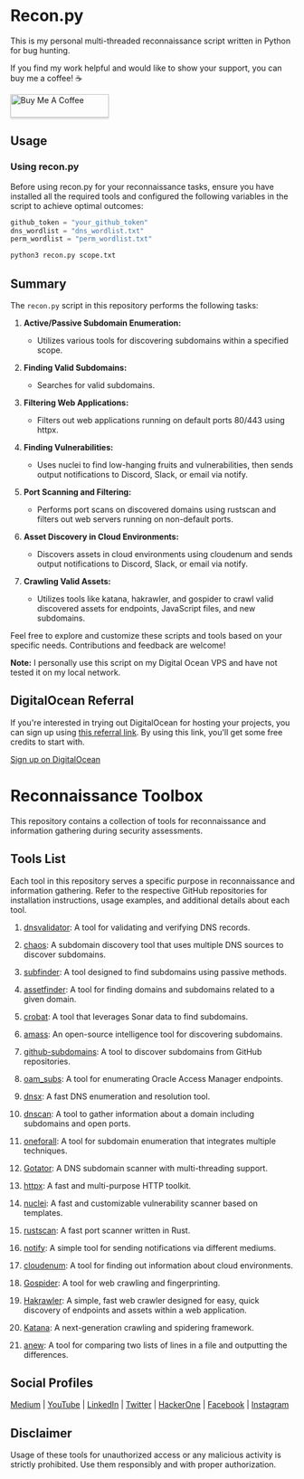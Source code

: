 # Recon.py
This is my personal multi-threaded reconnaissance script written in Python for bug hunting.

If you find my work helpful and would like to show your support, you can buy me a coffee! ☕

<a href="https://www.buymeacoffee.com/imusabkhan" target="_blank">
  <img src="https://www.buymeacoffee.com/assets/img/custom_images/orange_img.png" alt="Buy Me A Coffee" style="height: 41px !important;width: 174px !important;box-shadow: 0px 3px 2px 0px rgba(190, 190, 190, 0.5) !important;-webkit-box-shadow: 0px 3px 2px 0px rgba(190, 190, 190, 0.5) !important;">
</a>

## Usage

### Using recon.py
Before using recon.py for your reconnaissance tasks, ensure you have installed all the required tools and configured the following variables in the script to achieve optimal outcomes:

```python
github_token = "your_github_token"
dns_wordlist = "dns_wordlist.txt"
perm_wordlist = "perm_wordlist.txt"
```

```bash
python3 recon.py scope.txt
```

## Summary
The `recon.py` script in this repository performs the following tasks:

1. **Active/Passive Subdomain Enumeration:**
   - Utilizes various tools for discovering subdomains within a specified scope.

2. **Finding Valid Subdomains:**
   - Searches for valid subdomains.

3. **Filtering Web Applications:**
   - Filters out web applications running on default ports 80/443 using httpx.

4. **Finding Vulnerabilities:**
   - Uses nuclei to find low-hanging fruits and vulnerabilities, then sends output notifications to Discord, Slack, or email via notify.

5. **Port Scanning and Filtering:**
   - Performs port scans on discovered domains using rustscan and filters out web servers running on non-default ports. 

6. **Asset Discovery in Cloud Environments:**
   - Discovers assets in cloud environments using cloudenum and sends output notifications to Discord, Slack, or email via notify.

7. **Crawling Valid Assets:**
   - Utilizes tools like katana, hakrawler, and gospider to crawl valid discovered assets for endpoints, JavaScript files, and new subdomains.

Feel free to explore and customize these scripts and tools based on your specific needs. Contributions and feedback are welcome!

**Note:** I personally use this script on my Digital Ocean VPS and have not tested it on my local network.

## DigitalOcean Referral

If you're interested in trying out DigitalOcean for hosting your projects, you can sign up using [this referral link](https://m.do.co/c/6b4b1bf0f63e). By using this link, you'll get some free credits to start with.

[Sign up on DigitalOcean](https://m.do.co/c/6b4b1bf0f63e)

# Reconnaissance Toolbox

This repository contains a collection of tools for reconnaissance and information gathering during security assessments.

## Tools List

Each tool in this repository serves a specific purpose in reconnaissance and information gathering. Refer to the respective GitHub repositories for installation instructions, usage examples, and additional details about each tool.

1. [dnsvalidator](https://github.com/vortexau/dnsvalidator): A tool for validating and verifying DNS records.

2. [chaos](https://github.com/projectdiscovery/chaos-client): A subdomain discovery tool that uses multiple DNS sources to discover subdomains.

3. [subfinder](https://github.com/projectdiscovery/subfinder): A tool designed to find subdomains using passive methods.

4. [assetfinder](https://github.com/tomnomnom/assetfinder): A tool for finding domains and subdomains related to a given domain.

5. [crobat](https://github.com/Cgboal/SonarSearch): A tool that leverages Sonar data to find subdomains.

6. [amass](https://github.com/OWASP/Amass): An open-source intelligence tool for discovering subdomains.

7. [github-subdomains](https://github.com/gwen001/github-subdomains): A tool to discover subdomains from GitHub repositories.

8. [oam_subs](https://github.com/Artem117/oam_subs): A tool for enumerating Oracle Access Manager endpoints.

9. [dnsx](https://github.com/projectdiscovery/dnsx): A fast DNS enumeration and resolution tool.

10. [dnscan](https://github.com/rbsec/dnscan): A tool to gather information about a domain including subdomains and open ports.

11. [oneforall](https://github.com/shmilylty/OneForAll): A tool for subdomain enumeration that integrates multiple techniques.

12. [Gotator](https://github.com/Josue87/gotator): A DNS subdomain scanner with multi-threading support.

13. [httpx](https://github.com/projectdiscovery/httpx): A fast and multi-purpose HTTP toolkit.

14. [nuclei](https://github.com/projectdiscovery/nuclei): A fast and customizable vulnerability scanner based on templates.

15. [rustscan](https://github.com/RustScan/RustScan): A fast port scanner written in Rust.

16. [notify](https://github.com/projectdiscovery/notify): A simple tool for sending notifications via different mediums.

17. [cloudenum](https://github.com/initstring/cloud_enum): A tool for finding out information about cloud environments.

18. [Gospider](https://github.com/jaeles-project/gospider): A tool for web crawling and fingerprinting.

19. [Hakrawler](https://github.com/hakluke/hakrawler): A simple, fast web crawler designed for easy, quick discovery of endpoints and assets within a web application.

20. [Katana](https://github.com/projectdiscovery/katana): A next-generation crawling and spidering framework.

21. [anew](https://github.com/tomnomnom/anew): A tool for comparing two lists of lines in a file and outputting the differences.


## Social Profiles

[Medium](https://medium.com/@imusabkhan) |
[YouTube](https://www.youtube.com/musabkhan) |
[LinkedIn](https://www.linkedin.com/in/musab1995/) |
[Twitter](https://twitter.com/Musab1995) |
[HackerOne](https://hackerone.com/musabkhan) |
[Facebook](https://facebook.com/imusabkhan) |
[Instagram](https://instagram.com/imusabkhan)

## Disclaimer

Usage of these tools for unauthorized access or any malicious activity is strictly prohibited. Use them responsibly and with proper authorization.



